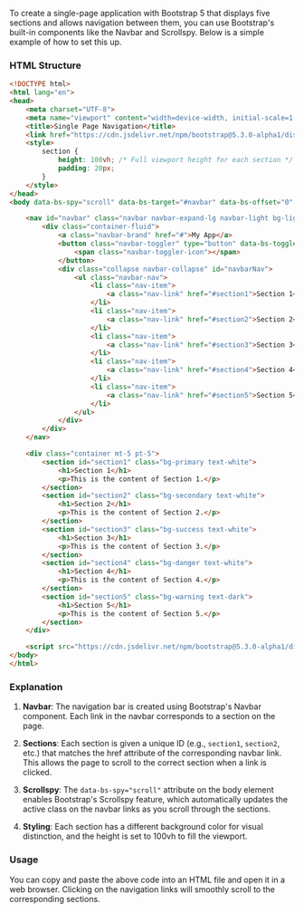 To create a single-page application with Bootstrap 5 that displays five sections and allows navigation between them, you can use Bootstrap's built-in components like the Navbar and Scrollspy. Below is a simple example of how to set this up.

### HTML Structure

```html
<!DOCTYPE html>
<html lang="en">
<head>
    <meta charset="UTF-8">
    <meta name="viewport" content="width=device-width, initial-scale=1.0">
    <title>Single Page Navigation</title>
    <link href="https://cdn.jsdelivr.net/npm/bootstrap@5.3.0-alpha1/dist/css/bootstrap.min.css" rel="stylesheet">
    <style>
        section {
            height: 100vh; /* Full viewport height for each section */
            padding: 20px;
        }
    </style>
</head>
<body data-bs-spy="scroll" data-bs-target="#navbar" data-bs-offset="0" tabindex="0">

    <nav id="navbar" class="navbar navbar-expand-lg navbar-light bg-light fixed-top">
        <div class="container-fluid">
            <a class="navbar-brand" href="#">My App</a>
            <button class="navbar-toggler" type="button" data-bs-toggle="collapse" data-bs-target="#navbarNav" aria-controls="navbarNav" aria-expanded="false" aria-label="Toggle navigation">
                <span class="navbar-toggler-icon"></span>
            </button>
            <div class="collapse navbar-collapse" id="navbarNav">
                <ul class="navbar-nav">
                    <li class="nav-item">
                        <a class="nav-link" href="#section1">Section 1</a>
                    </li>
                    <li class="nav-item">
                        <a class="nav-link" href="#section2">Section 2</a>
                    </li>
                    <li class="nav-item">
                        <a class="nav-link" href="#section3">Section 3</a>
                    </li>
                    <li class="nav-item">
                        <a class="nav-link" href="#section4">Section 4</a>
                    </li>
                    <li class="nav-item">
                        <a class="nav-link" href="#section5">Section 5</a>
                    </li>
                </ul>
            </div>
        </div>
    </nav>

    <div class="container mt-5 pt-5">
        <section id="section1" class="bg-primary text-white">
            <h1>Section 1</h1>
            <p>This is the content of Section 1.</p>
        </section>
        <section id="section2" class="bg-secondary text-white">
            <h1>Section 2</h1>
            <p>This is the content of Section 2.</p>
        </section>
        <section id="section3" class="bg-success text-white">
            <h1>Section 3</h1>
            <p>This is the content of Section 3.</p>
        </section>
        <section id="section4" class="bg-danger text-white">
            <h1>Section 4</h1>
            <p>This is the content of Section 4.</p>
        </section>
        <section id="section5" class="bg-warning text-dark">
            <h1>Section 5</h1>
            <p>This is the content of Section 5.</p>
        </section>
    </div>

    <script src="https://cdn.jsdelivr.net/npm/bootstrap@5.3.0-alpha1/dist/js/bootstrap.bundle.min.js"></script>
</body>
</html>
```

### Explanation

1. **Navbar**: The navigation bar is created using Bootstrap's Navbar component. Each link in the navbar corresponds to a section on the page.

2. **Sections**: Each section is given a unique ID (e.g., `section1`, `section2`, etc.) that matches the href attribute of the corresponding navbar link. This allows the page to scroll to the correct section when a link is clicked.

3. **Scrollspy**: The `data-bs-spy="scroll"` attribute on the body element enables Bootstrap's Scrollspy feature, which automatically updates the active class on the navbar links as you scroll through the sections.

4. **Styling**: Each section has a different background color for visual distinction, and the height is set to 100vh to fill the viewport.

### Usage

You can copy and paste the above code into an HTML file and open it in a web browser. Clicking on the navigation links will smoothly scroll to the corresponding sections.